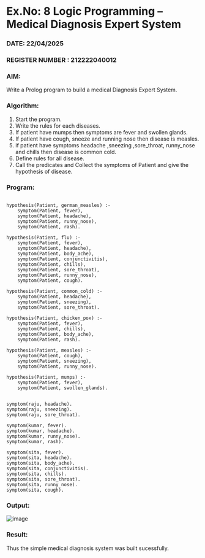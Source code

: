 # Ex.No: 8  Logic Programming –  Medical Diagnosis Expert System
### DATE: 22/04/2025                                                                           
### REGISTER NUMBER : 212222040012
### AIM: 
Write a Prolog program to build a medical Diagnosis Expert System.
###  Algorithm:
1. Start the program.
2. Write the rules for each diseases.
3. If patient have mumps then symptoms are fever and swollen glands.
4. If patient have cough, sneeze and running nose then disease is measles.
5. if patient have symptoms headache ,sneezing ,sore_throat, runny_nose and  chills then disease is common cold.
6. Define rules for all disease.
7. Call the predicates and Collect the symptoms of Patient and give the hypothesis of disease.
        

### Program:

```

hypothesis(Patient, german_measles) :-
    symptom(Patient, fever),
    symptom(Patient, headache),
    symptom(Patient, runny_nose),
    symptom(Patient, rash).

hypothesis(Patient, flu) :-
    symptom(Patient, fever),
    symptom(Patient, headache),
    symptom(Patient, body_ache),
    symptom(Patient, conjunctivitis),
    symptom(Patient, chills),
    symptom(Patient, sore_throat),
    symptom(Patient, runny_nose),
    symptom(Patient, cough).

hypothesis(Patient, common_cold) :-
    symptom(Patient, headache),
    symptom(Patient, sneezing),
    symptom(Patient, sore_throat).

hypothesis(Patient, chicken_pox) :-
    symptom(Patient, fever),
    symptom(Patient, chills),
    symptom(Patient, body_ache),
    symptom(Patient, rash).

hypothesis(Patient, measles) :-
    symptom(Patient, cough),
    symptom(Patient, sneezing),
    symptom(Patient, runny_nose).

hypothesis(Patient, mumps) :-
    symptom(Patient, fever),
    symptom(Patient, swollen_glands).


symptom(raju, headache).
symptom(raju, sneezing).
symptom(raju, sore_throat).

symptom(kumar, fever).
symptom(kumar, headache).
symptom(kumar, runny_nose).
symptom(kumar, rash).

symptom(sita, fever).
symptom(sita, headache).
symptom(sita, body_ache).
symptom(sita, conjunctivitis).
symptom(sita, chills).
symptom(sita, sore_throat).
symptom(sita, runny_nose).
symptom(sita, cough).
```


### Output:

![image](https://github.com/user-attachments/assets/b7a1cb3f-c42a-4243-a443-89127978d019)


### Result:
Thus the simple medical diagnosis system was built sucessfully.
